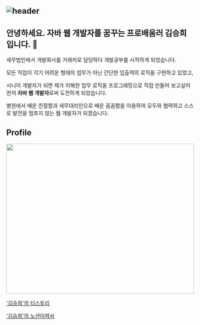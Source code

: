 
![header](https://capsule-render.vercel.app/api?type=rounded&color=8977AD&section=header&text=good-luck-sh's%20github&fontColor=ffffff)
---
안녕하세요. 자바 웹 개발자를 꿈꾸는 프로배움러 김승희 입니다.  👋
---
세무법인에서 개발회사를 거래처로 담당하다 개발공부를 시작하게 되었습니다. </br>

모든 직업이 각기 어려운 형태의 업무가 아닌 간단한 입출력의 로직을 구현하고 있었고, </br>

시니어 개발자가 되면 제가 이해한 업무 로직을 프로그래밍으로 직접 만들어 보고싶어 먼저 **자바 웹 개발자**로써 도전하게 되었습니다. </br>

병원에서 배운 친절함과 세무대리인으로 배운 꼼꼼함을 이용하여 모두와 협력하고 스스로 발전을 멈추지 않는 웹 개발자가 되겠습니다.</br>


Profile
---
<img src="https://user-images.githubusercontent.com/79691180/147713691-f73f7c28-25a8-4d9f-95fb-c18feb1722c3.jpg" width="500" height="400">

['김승희'의 티스토리](https://lionpower.tistory.com/)</br>

['김승희'의 노션이력서](https://www.notion.so/13d0c535a49d41f3bf6959c6553afb64)

